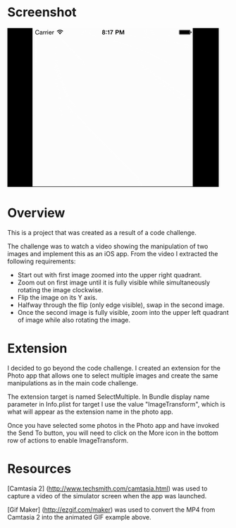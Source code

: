 

# Screenshot

![example1 img](ImageTransform.gif?raw=true)


# Overview 

This is a project that was created as a result of a code challenge.

The challenge was to watch a video showing the manipulation of two images and implement this as an iOS app.  From the video I extracted the following requirements:

- Start out with first image zoomed into the upper right quadrant.
- Zoom out on first image until it is fully visible while simultaneously rotating the image clockwise.
- Flip the image on its Y axis.
- Halfway through the flip (only edge visible), swap in the second image.
- Once the second image is fully visible, zoom into the upper left quadrant of image while also rotating the image.


# Extension

I decided to go beyond the code challenge.  I created an extension for the Photo app that allows one to select multiple images and create the same manipulations as in the main code challenge.

The extension target is named SelectMultiple.   In Bundle display name parameter in Info.plist for target I use the value "ImageTransform", which is what will appear as the extension name in the photo app.

Once you have selected some photos in the Photo app and have invoked the Send To button, you will need to click on the More icon in the bottom row of actions to enable ImageTransform.



# Resources

[Camtasia 2] (http://www.techsmith.com/camtasia.html) was used to capture a video of the simulator screen when the app was launched.

[Gif Maker] (http://ezgif.com/maker) was used to convert the MP4 from Camtasia 2 into the animated GIF example above.







